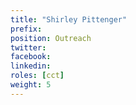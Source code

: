 ```yaml
---
title: "Shirley Pittenger"
prefix: 
position: Outreach
twitter: 
facebook: 
linkedin: 
roles: [cct]
weight: 5
---
```


